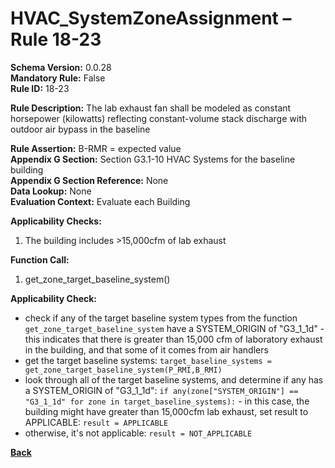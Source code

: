 # HVAC_SystemZoneAssignment – Rule 18-23  
**Schema Version:** 0.0.28  
**Mandatory Rule:** False    
**Rule ID:** 18-23  
 
**Rule Description:** The lab exhaust fan shall be modeled as constant horsepower (kilowatts) reflecting constant-volume stack discharge with outdoor air bypass in the baseline

**Rule Assertion:** B-RMR = expected value                                           
**Appendix G Section:** Section G3.1-10 HVAC Systems for the baseline building  
**Appendix G Section Reference:** None  
**Data Lookup:** None  
**Evaluation Context:** Evaluate each Building   

**Applicability Checks:** 

1. The building includes >15,000cfm of lab exhaust

**Function Call:** 

1. get_zone_target_baseline_system()



**Applicability Check:** 
- check if any of the target baseline system types from the function `get_zone_target_baseline_system` have a SYSTEM_ORIGIN of "G3_1_1d" - this indicates that there is greater than 15,000 cfm of laboratory exhaust in the building, and that some of it comes from air handlers
- get the target baseline systems: `target_baseline_systems = get_zone_target_baseline_system(P_RMI,B_RMI)`
- look through all of the target baseline systems, and determine if any has a SYSTEM_ORIGIN of "G3_1_1d": `if any(zone["SYSTEM_ORIGIN"] == "G3_1_1d" for zone in target_baseline_systems):`
      - in this case, the building might have greater than 15,000cfm lab exhaust, set result to APPLICABLE: `result = APPLICABLE`
- otherwise, it's not applicable: `result = NOT_APPLICABLE`

    


 **[Back](../_toc.md)**
